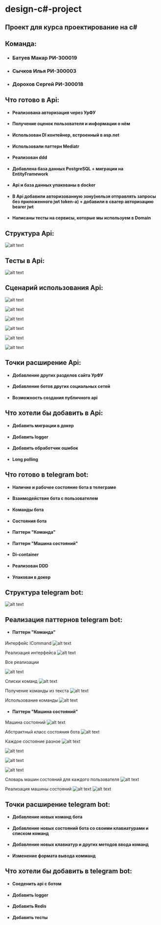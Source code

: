 # design-c#-project

## Проект для курса проектирование на c#

## Команда:

+ ### Батуев Макар РИ-300019
+ ### Сычков Илья РИ-300003
+ ### Дорохов Сергей РИ-300018

## Что готово в Api:

+ #### Реализована авторизация через УрФУ
+ #### Получение оценок пользователя и информации о нём
+ #### Использован DI контейнер, встроенный в asp.net
+ #### Использовали паттерн Mediatr
+ #### Реализован ddd
+ #### Добавлена база данных PostgreSQL + миграции на EntityFramework
+ #### Api и база данных упакованы в docker
+ #### В Api добавили авторизованную зону(нельзя отправлять запросы без приложенного jwt token-а) + добавили в свагер авторизацию bearer jwt
+ #### Написаны тесты на сервисы, которые мы используем в Domain

## Структура Api:

![alt text](Images/ApiStructure.png)

## Тесты в Api:

![alt text](Images/ApiTests.png)

## Сценарий использования Api:

![alt text](Images/Api.png)

![alt text](Images/AuthRequest.png)

![alt text](Images/AuthResponse.png)

![alt text](Images/BearerAuth.png)

![alt text](Images/UserData.png)

![alt text](Images/UrfuMarks.png)

## Точки расширение Api:

+ #### Добавление других разделов сайта УрФУ
+ #### Добавление ботов других социальных сетей
+ #### Возможность создания публичного api

## Что хотели бы добавить в Api:

+ #### Добавить миграции в докер
+ #### Добавить logger
+ #### Добавить обработчик ошибок
+ #### Long polling

## Что готово в telegram bot:

+ #### Наличие и рабочее состояние бота в телеграме
+ #### Взаимодействие бота с пользователем
+ #### Команды бота
+ #### Состояния бота
+ #### Паттерн "Команда"
+ #### Паттерн "Машина состояний"
+ #### Di-container
+ #### Реализован DDD
+ #### Упакован в докер

## Структура telegram bot:

![alt text](Images/TelegramBotStructure.png)

## Реализация паттернов telegram bot:
+ #### Паттерн "Команда"

Интерфейс ICommand
![alt text](Images/TelegramBotICommand.png)

Реализация интерфейса
![alt text](Images/TelegramBotCommandRealisation.png)

Все реализации

![alt text](Images/TelegramBotCommandFiles.png)

Списки команд
![alt text](Images/TelegramBotCommandLists.png)

Получение команды из текста
![alt text](Images/TelegramBotCommandParser.png)

Использование команды
![alt text](Images/TelegramBotCommandUsage.png)

+ #### Паттерн "Машина состояний"
Машина состояний
![alt text](Images/TelegramBotStateMachine.png)

Абстрактный класс состояния бота
![alt text](Images/TelegramBotStateClass.png)

Каждое состояние разное
![alt text](Images/TelegramBotStateMain.png)

![alt text](Images/TelegramBotStateLogin.png)

![alt text](Images/TelegramBotStateStart1.png)

![alt text](Images/TelegramBotStateStart2.png)

Словарь машин состояний для каждого пользователя
![alt text](Images/TelegramBotStateMachines.png)

Реализация машины состояний
![alt text](Images/TelegramBotStateRealisation1.png)
![alt text](Images/TelegramBotStateRealisation2.png)

## Точки расширение telegram bot:

+ #### Добавление новых команд бота
+ #### Добавление новых состояний бота со своими клавиатурами и списком команд
+ #### Добавление новых клавиатур и других методов ввода команд
+ #### Изменение формата вывода комманд

## Что хотели бы добавить в telegram bot:

+ #### Соеденить api с ботом
+ #### Добавить logger
+ #### Добавить Redis
+ #### Добавить тесты

